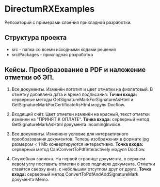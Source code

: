 ﻿# DirectumRXExamples

Репозиторий с примерами слоения прикладной разработки.

## Структура проекта

* src - папка со всеми исходными кодами решения
* src\Packages - прикладная разработка

## Кейсы. Преобразование в PDF и наложение отметки об ЭП.

1. Все документы. Изменён логотип и цвет отметки на фиолетовый. В отметку добавлена дата и время подписания. **Точки входа:** серверные методы GetSignatureMarkForSignatureAsHtml и GetSignatureMarkForCertificateAsHtml модуля Docflow.

2. Входящий счёт. Цвет отметки изменён на красный, текст отметки изменен на "ПРИНЯТ К ОПЛАТЕ". **Точка входа:** серверный метод GetSignatureMarkAsHtml документа IncomingInvoice. 

3. Все документы. Изменено условие для интерактивного преобразования документов. Теперь изображения в формате jpg размером < 1 Mb конвертируются интерактивно. **Точка входа:** серверный метод CanConvertToPdfInteractively модуля Docflow. 

4. Служебная записка. На первой странице документа, в верхнем левом углу поставить отметки о всех подписях документа. Отметки ставятся сверху вниз, с небольшим отсутпом друг от друга. **Точка входа:** серверный метод ConvertToPdfAndAddSignatureMark документа Memo. 